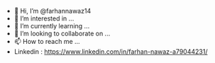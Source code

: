 - 👋 Hi, I’m @farhannawaz14
- 👀 I’m interested in ...
- 🌱 I’m currently learning ...
- 💞️ I’m looking to collaborate on ...
- 📫 How to reach me ...
- Linkedin : https://www.linkedin.com/in/farhan-nawaz-a79044231/

<!---
farhannawaz14/farhannawaz14 is a ✨ special ✨ repository because its `README.md` (this file) appears on your GitHub profile.
You can click the Preview link to take a look at your changes.
--->
